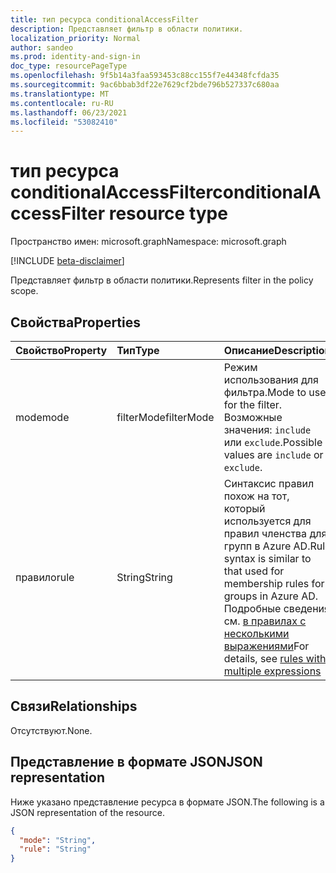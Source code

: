 ```yaml
---
title: тип ресурса conditionalAccessFilter
description: Представляет фильтр в области политики.
localization_priority: Normal
author: sandeo
ms.prod: identity-and-sign-in
doc_type: resourcePageType
ms.openlocfilehash: 9f5b14a3faa593453c88cc155f7e44348fcfda35
ms.sourcegitcommit: 9ac6bbab3df22e7629cf2bde796b527337c680aa
ms.translationtype: MT
ms.contentlocale: ru-RU
ms.lasthandoff: 06/23/2021
ms.locfileid: "53082410"
---
```

# <a name="conditionalaccessfilter-resource-type"></a><span data-ttu-id="500f6-103">тип ресурса conditionalAccessFilter</span><span class="sxs-lookup"><span data-stu-id="500f6-103">conditionalAccessFilter resource type</span></span>

<span data-ttu-id="500f6-104">Пространство имен: microsoft.graph</span><span class="sxs-lookup"><span data-stu-id="500f6-104">Namespace: microsoft.graph</span></span>

[!INCLUDE [beta-disclaimer](../../includes/beta-disclaimer.md)]

<span data-ttu-id="500f6-105">Представляет фильтр в области политики.</span><span class="sxs-lookup"><span data-stu-id="500f6-105">Represents filter in the policy scope.</span></span>

## <a name="properties"></a><span data-ttu-id="500f6-106">Свойства</span><span class="sxs-lookup"><span data-stu-id="500f6-106">Properties</span></span>

| <span data-ttu-id="500f6-107">Свойство</span><span class="sxs-lookup"><span data-stu-id="500f6-107">Property</span></span>     | <span data-ttu-id="500f6-108">Тип</span><span class="sxs-lookup"><span data-stu-id="500f6-108">Type</span></span>        | <span data-ttu-id="500f6-109">Описание</span><span class="sxs-lookup"><span data-stu-id="500f6-109">Description</span></span> |
|:-------------|:------------|:------------|
| <span data-ttu-id="500f6-110">mode</span><span class="sxs-lookup"><span data-stu-id="500f6-110">mode</span></span> | <span data-ttu-id="500f6-111">filterMode</span><span class="sxs-lookup"><span data-stu-id="500f6-111">filterMode</span></span> | <span data-ttu-id="500f6-112">Режим использования для фильтра.</span><span class="sxs-lookup"><span data-stu-id="500f6-112">Mode to use for the filter.</span></span> <span data-ttu-id="500f6-113">Возможные значения: `include` или `exclude`.</span><span class="sxs-lookup"><span data-stu-id="500f6-113">Possible values are `include` or `exclude`.</span></span> |
| <span data-ttu-id="500f6-114">правило</span><span class="sxs-lookup"><span data-stu-id="500f6-114">rule</span></span> | <span data-ttu-id="500f6-115">String</span><span class="sxs-lookup"><span data-stu-id="500f6-115">String</span></span> | <span data-ttu-id="500f6-116">Синтаксис правил похож на тот, который используется для правил членства для групп в Azure AD.</span><span class="sxs-lookup"><span data-stu-id="500f6-116">Rule syntax is similar to that used for membership rules for groups in Azure AD.</span></span> <span data-ttu-id="500f6-117">Подробные сведения см. [в правилах с несколькими выражениями](/azure/active-directory/enterprise-users/groups-dynamic-membership#rules-with-multiple-expressions)</span><span class="sxs-lookup"><span data-stu-id="500f6-117">For details, see [rules with multiple expressions](/azure/active-directory/enterprise-users/groups-dynamic-membership#rules-with-multiple-expressions)</span></span> |

## <a name="relationships"></a><span data-ttu-id="500f6-118">Связи</span><span class="sxs-lookup"><span data-stu-id="500f6-118">Relationships</span></span>

<span data-ttu-id="500f6-119">Отсутствуют.</span><span class="sxs-lookup"><span data-stu-id="500f6-119">None.</span></span>

## <a name="json-representation"></a><span data-ttu-id="500f6-120">Представление в формате JSON</span><span class="sxs-lookup"><span data-stu-id="500f6-120">JSON representation</span></span>

<span data-ttu-id="500f6-121">Ниже указано представление ресурса в формате JSON.</span><span class="sxs-lookup"><span data-stu-id="500f6-121">The following is a JSON representation of the resource.</span></span>

<!-- {
  "blockType": "resource",
  "optionalProperties": [
    "mode",
    "rule"
  ],
  "@odata.type": "microsoft.graph.conditionalAccessFilter",
  "baseType": null
}-->

```json
{
  "mode": "String",
  "rule": "String"
}
```

<!-- uuid: 16cd6b66-4b1a-43a1-adaf-3a886856ed98
2019-02-04 14:57:30 UTC -->
<!-- {
  "type": "#page.annotation",
  "description": "conditionalAccessFilter resource",
  "keywords": "",
  "section": "documentation",
  "tocPath": ""
}-->


